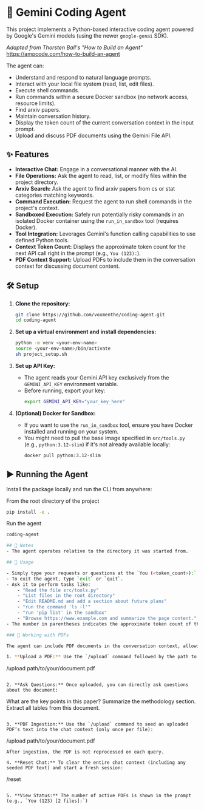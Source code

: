 # 🤖 Gemini Coding Agent

This project implements a Python-based interactive coding agent powered by Google's Gemini models (using the newer `google-genai` SDK).

*Adapted from Thorsten Ball's "How to Build an Agent"* https://ampcode.com/how-to-build-an-agent

The agent can:
- Understand and respond to natural language prompts.
- Interact with your local file system (read, list, edit files).
- Execute shell commands.
- Run commands within a secure Docker sandbox (no network access, resource limits).
- Find arxiv papers.
- Maintain conversation history.
- Display the token count of the current conversation context in the input prompt.
- Upload and discuss PDF documents using the Gemini File API.

## ✨ Features

- **Interactive Chat:** Engage in a conversational manner with the AI.
- **File Operations:** Ask the agent to read, list, or modify files within the project directory.
- **Arxiv Search:** Ask the agent to find arxiv papers from cs or stat categories matching keywords.
- **Command Execution:** Request the agent to run shell commands in the project's context.
- **Sandboxed Execution:** Safely run potentially risky commands in an isolated Docker container using the `run_in_sandbox` tool (requires Docker).
- **Tool Integration:** Leverages Gemini's function calling capabilities to use defined Python tools.
- **Context Token Count:** Displays the approximate token count for the next API call right in the prompt (e.g., `You (123):`).
- **PDF Context Support:** Upload PDFs to include them in the conversation context for discussing document content.

## 🛠️ Setup

1.  **Clone the repository:**
    ```bash
    git clone https://github.com/voxmenthe/coding-agent.git
    cd coding-agent
    ```
2.  **Set up a virtual environment and install dependencies:**
    ```bash
    python -m venv <your-env-name>
    source <your-env-name>/bin/activate
    sh project_setup.sh
    ```

3.  **Set up API Key:**
    - The agent reads your Gemini API key exclusively from the `GEMINI_API_KEY` environment variable.
    - Before running, export your key:
      ```bash
      export GEMINI_API_KEY="your_key_here"
      ```

4.  **(Optional) Docker for Sandbox:**
    - If you want to use the `run_in_sandbox` tool, ensure you have Docker installed and running on your system.
    - You might need to pull the base image specified in `src/tools.py` (e.g., `python:3.12-slim`) if it's not already available locally:
      ```bash
      docker pull python:3.12-slim
      ```

## ▶️ Running the Agent

Install the package locally and run the CLI from anywhere:

From the root directory of the project
```bash
pip install -e .
```

Run the agent
```bash
coding-agent

## 📝 Notes
- The agent operates relative to the directory it was started from.

## 💬 Usage

- Simply type your requests or questions at the `You (<token_count>):` prompt.
- To exit the agent, type `exit` or `quit`.
- Ask it to perform tasks like:
    - "Read the file src/tools.py"
    - "List files in the root directory"
    - "Edit README.md and add a section about future plans"
    - "run the command 'ls -l'"
    - "run 'pip list' in the sandbox"
    - "Browse https://www.example.com and summarize the page content."
- The number in parentheses indicates the approximate token count of the conversation history that will be sent with your *next* message.

### 📄 Working with PDFs

The agent can include PDF documents in the conversation context, allowing you to discuss and ask questions about their content:

1. **Upload a PDF:** Use the `/upload` command followed by the path to the PDF (relative to the project directory):
   ```
   /upload path/to/your/document.pdf
   ```

2. **Ask Questions:** Once uploaded, you can directly ask questions about the document:
   ```
   What are the key points in this paper?
   Summarize the methodology section.
   Extract all tables from this document.
   ```

3. **PDF Ingestion:** Use the `/upload` command to seed an uploaded PDF’s text into the chat context (only once per file):
   ```
   /upload path/to/your/document.pdf
   ```
   After ingestion, the PDF is not reprocessed on each query.

4. **Reset Chat:** To clear the entire chat context (including any seeded PDF text) and start a fresh session:
   ```
   /reset
   ```

5. **View Status:** The number of active PDFs is shown in the prompt (e.g., `You (123) [2 files]:`)
